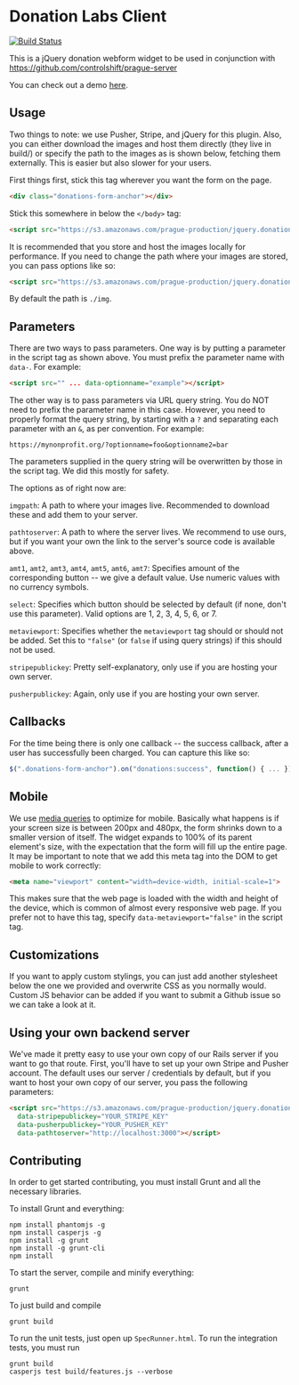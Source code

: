 Donation Labs Client
======

[![Build Status](https://travis-ci.org/controlshift/prague-client.svg?branch=master)](https://travis-ci.org/controlshift/prague-client)

This is a jQuery donation webform widget to be used in conjunction with https://github.com/controlshift/prague-server

You can check out a demo [here](http://www.changesprout.com/prague-client/).

## Usage

Two things to note: we use Pusher, Stripe, and jQuery for this plugin. Also, you can either download the images and host them directly (they live in build/) or specify the path to the images as is shown below, fetching them externally. This is easier but also slower for your users.

First things first, stick this tag wherever you want the form on the page.

```html
<div class="donations-form-anchor"></div>
```

Stick this somewhere in below the `</body>` tag:

```html
<script src="https://s3.amazonaws.com/prague-production/jquery.donations.loader.js" id="donation-script" data-org="org-from-server" data-pathtoserver="https://www.donatelab.com" data-stripepublickey="pk_live_TkBE6KKwIBdNjc3jocHvhyNx"></script>
```

It is recommended that you store and host the images locally for performance. If you need to change the path where your images are stored, you can pass options like so:

```html
<script src="https://s3.amazonaws.com/prague-production/jquery.donations.loader.js" id="donation-script" data-imgpath="./img" data-pathtoserver="https://www.donatelab.com" data-stripepublickey="pk_live_TkBE6KKwIBdNjc3jocHvhyNx"></script>
```

By default the path is `./img`.

## Parameters

There are two ways to pass parameters. One way is by putting a parameter in the script tag as shown above. You must prefix the parameter name with `data-`. For example:

```html
<script src="" ... data-optionname="example"></script>
```

The other way is to pass parameters via URL query string. You do NOT need to prefix the parameter name in this case. However, you need to properly format the query string, by starting with a `?` and separating each parameter with an `&`, as per convention. For example:

```
https://mynonprofit.org/?optionname=foo&optionname2=bar
```

The parameters supplied in the query string will be overwritten by those in the script tag. We did this mostly for safety.

The options as of right now are:

`imgpath`: A path to where your images live. Recommended to download these and add them to your server.

`pathtoserver`: A path to where the server lives. We recommend to use ours, but if you want your own the link to the server's source code is available above.

`amt1`, `amt2`, `amt3`, `amt4`, `amt5`, `amt6`, `amt7`: Specifies amount of the corresponding button -- we give a default value. Use numeric values with no currency symbols.

`select`: Specifies which button should be selected by default (if none, don't use this parameter). Valid options are 1, 2, 3, 4, 5, 6, or 7.

`metaviewport`: Specifies whether the `metaviewport` tag should or should not be added. Set this to `"false"` (or `false` if using query strings) if this should not be used. 

`stripepublickey`: Pretty self-explanatory, only use if you are hosting your own server.

`pusherpublickey`: Again, only use if you are hosting your own server.

## Callbacks

For the time being there is only one callback -- the success callback, after a user has successfully been charged. You can capture this like so:

```javascript
$(".donations-form-anchor").on("donations:success", function() { ... });
```

## Mobile

We use [media queries](https://developer.mozilla.org/en-US/docs/Web/Guide/CSS/Media_queries) to optimize for mobile. Basically what happens is if your screen size is between 200px and 480px, the form shrinks down to a smaller version of itself. The widget expands to 100% of its parent element's size, with the expectation that the form will fill up the entire page. It may be important to note that we add this meta tag into the DOM to get mobile to work correctly:

```html
<meta name="viewport" content="width=device-width, initial-scale=1">
```

This makes sure that the web page is loaded with the width and height of the device, which is common of almost every responsive web page. If you prefer not to have this tag, specify `data-metaviewport="false"` in the script tag. 

## Customizations

If you want to apply custom stylings, you can just add another stylesheet below the one we provided and overwrite CSS as you normally would. Custom JS behavior can be added if you want to submit a Github issue so we can take a look at it. 

## Using your own backend server

We've made it pretty easy to use your own copy of our Rails server if you want to go that route. First, you'll have to set up your own Stripe and Pusher account. The default uses our server / credentials by default, but if you want to host your own copy of our server, you pass the following parameters:

```html
<script src="https://s3.amazonaws.com/prague-production/jquery.donations.loader.js" id="donation-script"
  data-stripepublickey="YOUR_STRIPE_KEY"
  data-pusherpublickey="YOUR_PUSHER_KEY"
  data-pathtoserver="http://localhost:3000"></script>
```

## Contributing

In order to get started contributing, you must install Grunt and all the necessary libraries.

To install Grunt and everything:

    npm install phantomjs -g
    npm install casperjs -g
    npm install -g grunt
    npm install -g grunt-cli
    npm install

To start the server, compile and minify everything:

```
grunt
```

To just build and compile

```
grunt build
```

To run the unit tests, just open up `SpecRunner.html`. To run the integration tests, you must run

```
grunt build
casperjs test build/features.js --verbose
```

